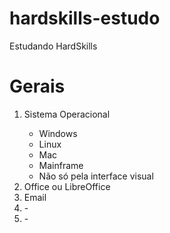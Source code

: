 # hardskills-estudo
Estudando HardSkills
<!DOCTYPE html>
 
<html>
 <head>
    <title> Hard Skills: </title>
  <meta name="description" content="Veja o que é necessário aprender para ser um webmaster">
 </head>
 
 <body>
  <h1>Gerais</h1>
 
  <ol>
   <li>Sistema Operacional</li>
   <ul>
    <li>Windows</li>
     <li>Linux</li>
     <li>Mac</li>
     <li>Mainframe</li>
     <li>Não só pela interface visual</li>
   </ul>
   <li>Office ou LibreOffice</li>
   <li>Email</li>
   <li>-</li>
   <li>-</li>
  </ol>
 
 </body>
 
</html>
